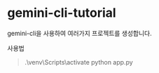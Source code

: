 # gemini-cli-tutorial
gemini-cli을 사용하여 여러가지 프로젝트를 생성합니다.

사용법
> .\venv\Scripts\activate
> python app.py